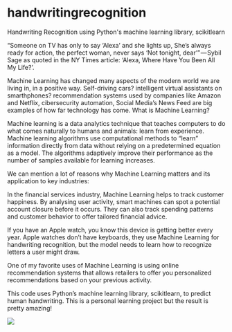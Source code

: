 # handwritingrecognition
Handwriting Recognition using Python's machine learning library, scikitlearn

“Someone on TV has only to say ‘Alexa’ and she lights up, She’s always ready for action, the perfect woman, never says ‘Not tonight, dear’” — Sybil Sage as quoted in the NY Times article: ‘Alexa, Where Have You Been All My Life?’.

Machine Learning has changed many aspects of the modern world we are living in, in a positive way. Self-driving cars? intelligent virtual assistants on smarthphones? recommendation systems used by companies like Amazon and Netflix, cibersecurity automation, Social Media’s News Feed are big examples of how far technology has come.
What is Machine Learning?

Machine learning is a data analytics technique that teaches computers to do what comes naturally to humans and animals: learn from experience. Machine learning algorithms use computational methods to “learn” information directly from data without relying on a predetermined equation as a model. The algorithms adaptively improve their performance as the number of samples available for learning increases.

We can mention a lot of reasons why Machine Learning matters and its application to key industries:

In the financial services industry, Machine Learning helps to track customer happiness. By analysing user activity, smart machines can spot a potential account closure before it occurs. They can also track spending patterns and customer behavior to offer tailored financial advice.

If you have an Apple watch, you know this device is getting better every year. Apple watches don’t have keyboards, they use Machine Learning for handwriting recognition, but the model needs to learn how to recognize letters a user might draw.

One of my favorite uses of Machine Learning is using online recommendation systems that allows retailers to offer you personalized recommendations based on your previous activity.

This code uses Python’s machine learning library, scikitlearn, to predict human handwriting. This is a personal learning project but the result is pretty amazing!

<img src="https://user-images.githubusercontent.com/31528909/46103045-6b57bc80-c195-11e8-94df-d32cc53ff1b4.PNG">

